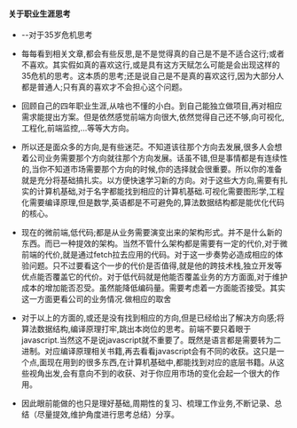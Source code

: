 #### 关于职业生涯思考
- --对于35岁危机思考
- 每每看到相关文章,都会有些反思,是不是觉得真的自己是不是不适合这行;或者不喜欢。其实假如真的喜欢这行,或是具有这方天赋怎么可能是会出现这样的35危机的思考。这本质的思考;还是说自己是不是真的喜欢这行,因为大部分人都是普通人;只有真的喜欢才不会担心这个问题。

- 回顾自己的四年职业生涯,从啥也不懂的小白。到自己能独立做项目,再对相应需求能提出方案。但是依然感觉前端方向很大,依然觉得自己还不够,向可视化,工程化,前端监控,...等等大方向。

- 所以还是面众多的方向,是有些迷茫。不知道该往那个方向去发展,很多人会想着公司业务需要那个方向就往那个方向发展。话虽不错,但是事情都是有连续性的,当你不知道市场需要那个方向的时候,你的选择就会很重要。所以你的准备就是充分将基础搞扎实。以方便快速学习新的方向。对于这些大方向,需要有扎实的计算机基础,对于名字都能找到相应的计算机基础.可视化需要图形学,工程化需要编译原理,但是数学,英语都是不可避免的,算法数据结构都是能优化代码的核心。

- 现在的微前端,低代码;都是从业务需要演变出来的架构形式。并不是什么新的东西。而已一种提效的架构。当然不管什么架构都是需要有一定的代价,对于微前端的代价,就是通过fetch拉去应用的代码。对于这一步奏势必造成相应的体验问题。只不过要看这个一步的代价是否值得,就是他的跨技术栈,独立开发等优点能否覆盖它的代价。对于低代码就是他能否覆盖业务的方方面面,对于维护成本的增加能否忍受。虽然能降低编码量。需要考虑着一方面能否接受。其实这一方面更看公司的业务情况.做相应的取舍

- 对于以上的方面的,或还是没有找到相应的方向,但是已经给出了解决方向感;将算法数据结构,编译原理打牢,跳出本岗位的思考。前端不要只着眼于javascript.当然这不是说javascript就不重要了。既然是语言都是需要转为二进制。对应编译原理相关书籍,再去看看javascript会有不同的收获。这只是一个点,面现在用到的很多东西,在计算机基础中,都能找到对应的底层书籍。从这些视角出发,会有意向不到的收获、对于你应用市场的变化会起一个很大的作用。

- 因此眼前能做的也只是理好基础,周期性的复习、梳理工作业务,不断记录、总结（尽量提效,维护角度进行思考总结）分享。
